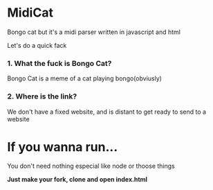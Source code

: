 # MidiCat
Bongo cat but it's a midi parser written in javascript and html

Let's do a quick fack

### 1. What the fuck is Bongo Cat?
Bongo Cat is a meme of a cat playing bongo(obviusly)

### 2. Where is the link?
We don't have a fixed website, and is distant to get ready to send to a website

# If you wanna run...
You don't need nothing especial like node or thoose things


**Just make your fork, clone and open index.html**
